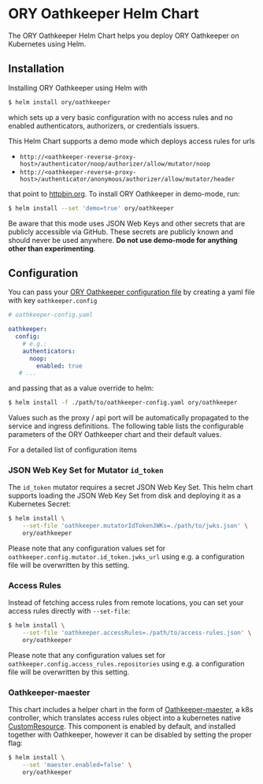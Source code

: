 # ORY Oathkeeper Helm Chart

The ORY Oathkeeper Helm Chart helps you deploy ORY Oathkeeper on Kubernetes using Helm.

## Installation

Installing ORY Oathkeeper using Helm with

```bash
$ helm install ory/oathkeeper
```

which sets up a very basic configuration with no access rules and no enabled authenticators, authorizers, or
credentials issuers.

This Helm Chart supports a demo mode which deploys access rules for urls

- `http://<oathkeeper-reverse-proxy-host>/authenticator/noop/authorizer/allow/mutator/noop`
- `http://<oathkeeper-reverse-proxy-host>/authenticator/anonymous/authorizer/allow/mutator/header`

that point to [httpbin.org](https://httpbin.org). To install ORY Oathkeeper in demo-mode, run:

```bash
$ helm install --set 'demo=true' ory/oathkeeper
```

Be aware that this mode uses JSON Web Keys and other secrets that are publicly accessible via GitHub.
These secrets are publicly known and should never be used anywhere. **Do not use demo-mode for anything
other than experimenting**.

## Configuration

You can pass your [ORY Oathkeeper configuration file](https://github.com/ory/oathkeeper/blob/master/docs/config.yaml)
by creating a yaml file with key `oathkeeper.config`

```yaml
# oathkeeper-config.yaml

oathkeeper:
  config:
    # e.g.:
    authenticators:
      noop:
        enabled: true
   # ...
```

and passing that as a value override to helm:

```bash
$ helm install -f ./path/to/oathkeeper-config.yaml ory/oathkeeper
```

Values such as the proxy / api port will be automatically propagated to the service and ingress definitions.
The following table lists the configurable parameters of the ORY Oathkeeper chart and their default values.

For a detailed list of configuration items

### JSON Web Key Set for Mutator `id_token`

The `id_token` mutator requires a secret JSON Web Key Set. This helm chart supports loading the JSON Web Key Set
from disk and deploying it as a Kubernetes Secret:

```bash
$ helm install \
    --set-file 'oathkeeper.mutatorIdTokenJWKs=./path/to/jwks.json' \
    ory/oathkeeper
```

Please note that any configuration values set for `oathkeeper.config.mutator.id_token.jwks_url` using e.g.
a configuration file will be overwritten by this setting.

### Access Rules

Instead of fetching access rules from remote locations, you can set your access rules directly with `--set-file`:

```bash
$ helm install \
    --set-file 'oathkeeper.accessRules=./path/to/access-rules.json' \
    ory/oathkeeper
```

Please note that any configuration values set for `oathkeeper.config.access_rules.repositories` using e.g.
a configuration file will be overwritten by this setting.

### Oathkeeper-maester
This chart includes a helper chart in the form of [Oathkeeper-maester](https://github.com/ory/k8s/blob/master/docs/helm/oathkeeper-maester.md), a k8s controller, which translates access rules object into a kubernetes native [CustomResource](https://kubernetes.io/docs/concepts/extend-kubernetes/api-extension/custom-resources/). This component is enabled by default, and installed together with Oathkeeper, however it can be disabled by setting the proper flag:

```bash
$ helm install \
    --set 'maester.enabled=false' \
    ory/oathkeeper
```
